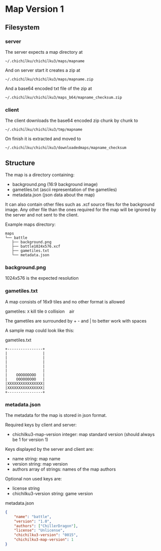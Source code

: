 # Map Version 1

## Filesystem

### server

The server expects a map directory at

    ~/.chichilku/chichilku3/maps/mapname

And on server start it creates a zip at

    ~/.chichilku/chichilku3/maps/mapname.zip

And a base64 encoded txt file of the zip at

    ~/.chichilku/chichilku3/maps_b64/mapname_checksum.zip

### client

The client downloads the base64 encoded zip chunk by chunk to

    ~/.chichilku/chichilku3/tmp/mapname

On finish it is extracted and moved to

    ~/.chichilku/chichilku3/downloadedmaps/mapname_checksum



## Structure

The map is a directory containing:

 - background.png (16:9 background image)
 - gametiles.txt (ascii representation of the gametiles)
 - metadata.json (json data about the map)

It can also contain other files such as .xcf source files for the background image.
Any other file than the ones required for the map will be ignored by the server and not sent to the client.


Example maps directory:

    maps
    └── battle
       ├── background.png
       ├── battle1024x576.xcf
       ├── gametiles.txt
       └── metadata.json

### background.png

1024x576 is the expected resolution

### gametiles.txt

A map consists of 16x9 tiles and no other format is allowed

gametiles:
  `X`     kill tile
  `O`     collision
  ` `     air

The gametiles are surrounded by + - and | to better work with spaces

A sample map could look like this:

gametiles.txt
```
+----------------+
|                |
|                |
|                |
|                |
|                |
|    OOOOOOOOO   |
|    OOOOOOOOO   |
|XXXXXXXXXXXXXXXX|
|XXXXXXXXXXXXXXXX|
+----------------+
```

### metadata.json

The metadata for the map is stored in json format.

Required keys by client and server:
 - chichilku3-map-version
    integer: map standard version (should always be 1 for version 1)

Keys displayed by the server and client are:
 - name
    string: map name
 - version
    string: map version
 - authors
    array of strings: names of the map authors

Optional non used keys are:
 - license
    string
 - chichilku3-version
    string: game version

metadata.json
```json
{
    "name": "battle",
    "version": "1.0",
    "authors": ["ChillerDragon"],
    "license": "Unlicense",
    "chichilku3-version": "0015",
    "chichilku3-map-version": 1
}
```
